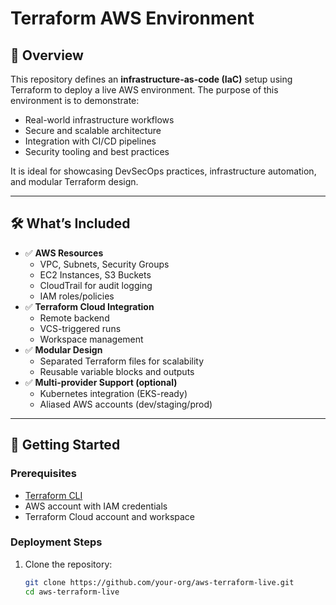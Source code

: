 # Terraform AWS Environment

## 🔧 Overview

This repository defines an **infrastructure-as-code (IaC)** setup using Terraform to deploy a live AWS environment. The purpose of this environment is to demonstrate:

- Real-world infrastructure workflows
- Secure and scalable architecture
- Integration with CI/CD pipelines
- Security tooling and best practices

It is ideal for showcasing DevSecOps practices, infrastructure automation, and modular Terraform design.

---

## 🛠️ What’s Included

- ✅ **AWS Resources**
  - VPC, Subnets, Security Groups
  - EC2 Instances, S3 Buckets
  - CloudTrail for audit logging
  - IAM roles/policies
- ✅ **Terraform Cloud Integration**
  - Remote backend
  - VCS-triggered runs
  - Workspace management
- ✅ **Modular Design**
  - Separated Terraform files for scalability
  - Reusable variable blocks and outputs
- ✅ **Multi-provider Support (optional)**
  - Kubernetes integration (EKS-ready)
  - Aliased AWS accounts (dev/staging/prod)

---

## 🚀 Getting Started

### Prerequisites
- [Terraform CLI](https://developer.hashicorp.com/terraform/downloads)
- AWS account with IAM credentials
- Terraform Cloud account and workspace

### Deployment Steps

1. Clone the repository:
   ```bash
   git clone https://github.com/your-org/aws-terraform-live.git
   cd aws-terraform-live
